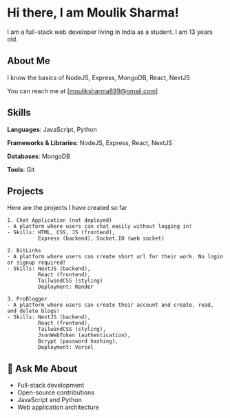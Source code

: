 # Hi there, I am Moulik Sharma!

I am a full-stack web developer living in India as a student. I am 13 years old.

## About Me
I know the basics of NodeJS, Express, MongoDB, React, NextJS

You can reach me at [mouliksharma899@gmail.com]

## Skills
**Languages**: JavaScript, Python

**Frameworks & Libraries**: NodeJS, Express, React, NextJS

**Databases**: MongoDB

**Tools**: Git

## Projects
Here are the projects I have created so far

    1. Chat Application (not deployed)
    - A platform where users can chat easily without logging in!
    - Skills: HTML, CSS, JS (frontend),
              Express (backend), Socket.IO (web socket)

    2. BitLinks 
    - A platform where users can create short url for their work. No login or signup required!
    - Skills: NextJS (backend),
              React (frontend),
              TailwindCSS (styling)
              Deployment: Render

    3. ProBlogger
    - A platform where users can create their account and create, read, and delete blogs!
    - Skills: NextJS (backend),
              React (frontend),
              TailwindCSS (styling),
              JsonWebToken (authentication),
              Bcrypt (password hashing),
              Deployment: Vercel

## 💬 Ask Me About

- Full-stack development
- Open-source contributions
- JavaScript and Python
- Web application architecture
